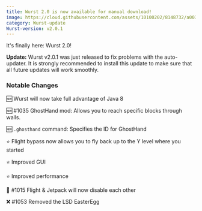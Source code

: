 ```yaml
---
title: Wurst 2.0 is now available for manual download!
image: https://cloud.githubusercontent.com/assets/10100202/8148732/a003cae8-12aa-11e5-9d1d-a97f57b563b9.jpg
category: Wurst-update
Wurst-version: v2.0.1
---
```

It's finally here: Wurst 2.0!

**Update:** Wurst v2.0.1 was just released to fix problems with the auto-updater. It is strongly recommended to install this update to make sure that all future updates will work smoothly.

### Notable Changes

:new: Wurst will now take full advantage of Java 8

:new: #1035 GhostHand mod: Allows you to reach specific blocks through walls.

:new: `.ghosthand` command: Specifies the ID for GhostHand

:star: Flight bypass now allows you to fly back up to the Y level where you started
<!--read more-->

:star: Improved GUI

:star: Improved performance

:bug: #1015 Flight & Jetpack will now disable each other

:x: #1053 Removed the LSD EasterEgg
